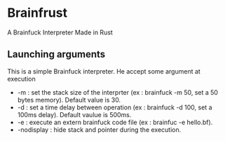 # Brainfrust
A Brainfuck Interpreter Made in Rust


## Launching arguments
This is a simple Brainfuck interpreter. He accept some argument at execution
* -m : set the stack size of the interprter (ex : brainfuck -m 50,  set a 50 bytes memory). Default value is 30.
* -d : set a time delay between operation (ex : brainfuck -d 100, set a 100ms delay). Default vaulue is 500ms.
* -e : execute an extern brainfuck code file (ex : brainfuc -e hello.bf).
* -nodisplay : hide stack and pointer during the execution.

                                                
                                                

